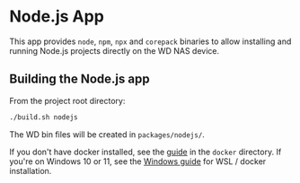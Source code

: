 # Node.js App

This app provides `node`, `npm`, `npx` and `corepack` binaries to allow installing and running Node.js projects directly on the WD NAS device.

## Building the Node.js app

From the project root directory:

```bash
./build.sh nodejs
```

The WD bin files will be created in `packages/nodejs/`.

If you don't have docker installed, see the [guide](../../docker/README.md) in the `docker` directory. If you're on Windows 10 or 11, see the [Windows guide](../../docker/WINDOWS.md) for WSL / docker installation.